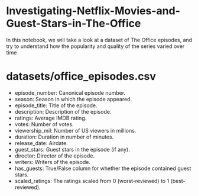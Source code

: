 # Investigating-Netflix-Movies-and-Guest-Stars-in-The-Office
In this notebook, we will take a look at a dataset of The Office episodes, and try to understand how the popularity and quality of the series varied over time

# datasets/office_episodes.csv
- episode_number: Canonical episode number.
- season: Season in which the episode appeared.
- episode_title: Title of the episode.
- description: Description of the episode.
- ratings: Average IMDB rating.
- votes: Number of votes.
- viewership_mil: Number of US viewers in millions.
- duration: Duration in number of minutes.
- release_date: Airdate.
- guest_stars: Guest stars in the episode (if any).
- director: Director of the episode.
- writers: Writers of the episode.
- has_guests: True/False column for whether the episode contained guest stars.
- scaled_ratings: The ratings scaled from 0 (worst-reviewed) to 1 (best-reviewed).
```
